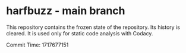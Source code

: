 # harfbuzz - main branch

This repository contains the frozen state of the repository.
Its history is cleared. It is used only for static code
analysis with Codacy.

Commit Time: 1717677151